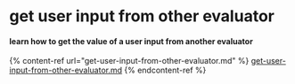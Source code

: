 # get user input from other evaluator

#### learn how to get the value of a user input from another evaluator

{% content-ref url="get-user-input-from-other-evaluator.md" %}
[get-user-input-from-other-evaluator.md](get-user-input-from-other-evaluator.md)
{% endcontent-ref %}
